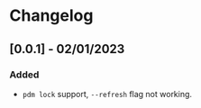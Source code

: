 # Changelog

## [0.0.1] - 02/01/2023

### Added

* `pdm lock` support, `--refresh` flag not working.
